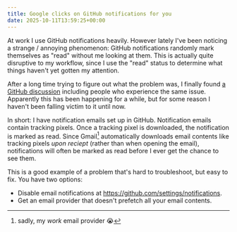 ```yaml
---
title: Google clicks on GitHub notifications for you
date: 2025-10-11T13:59:25+00:00
---
```


At work I use GitHub notifications heavily. However lately I've been noticing a strange
/ annoying phenomenon: GitHub notifications randomly mark themselves as "read" without
me looking at them. This is actually quite disruptive to my workflow, since I use the
"read" status to determine what things haven't yet gotten my attention.

After a long time trying to figure out what the problem was, I finally found [a GitHub
discussion](https://github.com/orgs/community/discussions/144794) including people who
experience the same issue. Apparently this has been happening for a while, but for some
reason I haven't been falling victim to it until now.

In short: I have notification emails set up in GitHub. Notification emails contain
tracking pixels. Once a tracking pixel is downloaded, the notification is marked as
read. Since Gmail[^1] automatically downloads email contents like tracking pixels _upon
reciept_ (rather than when opening the email), notifications will often be marked as
read before I ever get the chance to see them.

This is a good example of a problem that's hard to troubleshoot, but easy to fix. You
have two options:

* Disable email notifications at <https://github.com/settings/notifications>.
* Get an email provider that doesn't prefetch all your email contents.

[^1]: sadly, my _work_ email provider 😭
